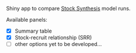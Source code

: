 Shiny app to compare [Stock Synthesis](https://vlab.noaa.gov/web/stock-synthesis/home) model runs.

Available panels:
- [x] Summary table
- [x] Stock-recruit relationship (SRR)
- [ ] other options yet to be developed...
